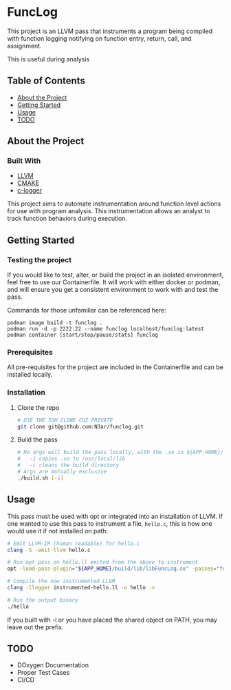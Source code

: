 # FuncLog

This project is an LLVM pass that instruments a program being compiled with function logging notifying on function entry, return, call, and assignment.

This is useful during analysis

## Table of Contents
- [About the Project](#about-the-project)
- [Getting Started](#getting-started)
- [Usage](#usage)
- [TODO](#todo)

## About the Project

### Built With
- [LLVM](https://llvm.org)
- [CMAKE](https://cmake.org)
- [c-logger](https://github.com/N3ar/c-logger)

This project aims to automate instrumentation around function level actions for use with program analysis. This instrumentation allows an analyst to track function behaviors during execution.

## Getting Started

### Testing the project

If you would like to test, alter, or build the project in an isolated environment, feel free to use our Containerfile. It will work with either docker or podman, and will ensure you get a consistent environment to work with and test the pass.

Commands for those unfamiliar can be referenced here:
```
podman image build -t funclog .
podman run -d -p 2222:22 --name funclog localhost/funclog:latest
podman container [start/stop/pause/stats] funclog
```

### Prerequisites

All pre-requisites for the project are included in the Containerfile and can be installed locally.

### Installation

1. Clone the repo
    ```sh
    # USE THE SSH CLONE CUZ PRIVATE
    git clone git@github.com:N3ar/funclog.git
    ```
   
2. Build the pass
    ```sh
    # No args will build the pass locally, with the .so in ${APP_HOME}/build/lib/libFuncLog.so
    #   -i copies .so to /usr/local/lib
    #   -c cleans the build directory
    # Args are mutually exclusive
    ./build.sh [-i]
    ```
    
## Usage

This pass must be used with opt or integrated into an installation of LLVM. If one wanted to use this pass to instrument a file, `hello.c`, this is how one would use it if not installed on path:
```sh
# Emit LLVM-IR (human readable) for hello.c
clang -S -emit-llvm hello.c

# Run opt pass on hello.ll emited from the above to instrument
opt -load-pass-plugin="${APP_HOME}/build/lib/libFuncLog.so" -passes="funclog" -S hello.ll -o instrumented-hello.ll

# Compile the now instrumented LLVM
clang -llogger instrumented-hello.ll -o hello -v

# Run the output binary
./hello
```

If you built with -i or you have placed the shared object on PATH, you may leave out the prefix.


## TODO
- DOxygen Documentation
- Proper Test Cases
- CI/CD

